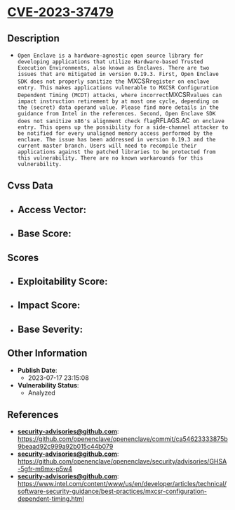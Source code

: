 
# [CVE-2023-37479](https://github.com/openenclave/openenclave/commit/ca54623333875b9beaad92c999a92b015c44b079)

## Description

- `Open Enclave is a hardware-agnostic open source library for developing applications that utilize Hardware-based Trusted Execution Environments, also known as Enclaves. There are two issues that are mitigated in version 0.19.3. First, Open Enclave SDK does not properly sanitize the `MXCSR` register on enclave entry. This makes applications vulnerable to MXCSR Configuration Dependent Timing (MCDT) attacks, where incorrect `MXCSR` values can impact instruction retirement by at most one cycle, depending on the (secret) data operand value. Please find more details in the guidance from Intel in the references. Second, Open Enclave SDK does not sanitize x86's alignment check flag `RFLAGS.AC` on enclave entry. This opens up the possibility for a side-channel attacker to be notified for every unaligned memory access performed by the enclave. The issue has been addressed in version 0.19.3 and the current master branch. Users will need to recompile their applications against the patched libraries to be protected from this vulnerability. There are no known workarounds for this vulnerability.`

## Cvss Data

- **Access Vector**:
  - 
- **Base Score**:
  - 

## Scores

- **Exploitability Score**:
  - 
- **Impact Score**:
  - 
- **Base Severity**:
  - 

## Other Information

- **Publish Date**:
  - 2023-07-17 23:15:08
- **Vulnerability Status**:
  - Analyzed

## References

- **security-advisories@github.com**: https://github.com/openenclave/openenclave/commit/ca54623333875b9beaad92c999a92b015c44b079
- **security-advisories@github.com**: https://github.com/openenclave/openenclave/security/advisories/GHSA-5gfr-m6mx-p5w4
- **security-advisories@github.com**: https://www.intel.com/content/www/us/en/developer/articles/technical/software-security-guidance/best-practices/mxcsr-configuration-dependent-timing.html
